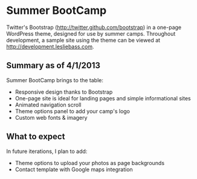 Summer BootCamp
=============

Twitter's Bootstrap (http://twitter.github.com/bootstrap) in a one-page WordPress theme, designed for use by summer camps. Throughout development, a sample site using the theme can be viewed at http://development.lesliebass.com.

Summary as of 4/1/2013
-------------
Summer BootCamp brings to the table:

+ Responsive design thanks to Bootstrap
+ One-page site is ideal for landing pages and simple informational sites
+ Animated navigation scroll
+ Theme options panel to add your camp's logo
+ Custom web fonts & imagery

What to expect
-------------
In future iterations, I plan to add:

+ Theme options to upload your photos as page backgrounds
+ Contact template with Google maps integration
